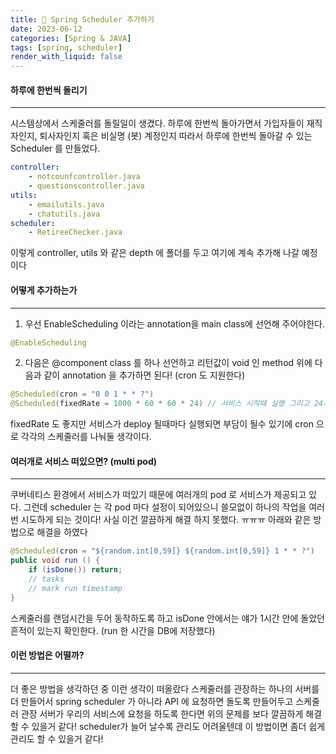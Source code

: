 ```yaml
---
title: 🐽 Spring Scheduler 추가하기
date: 2023-06-12
categories: [Spring & JAVA]
tags: [spring, scheduler]
render_with_liquid: false
---
```

#### 하루에 한번씩 돌리기
---
시스템상에서 스케줄러를 돌릴일이 생겼다.
하루에 한번씩 돌아가면서 가입자들이 재직자인지, 퇴사자인지 혹은 비실명 (봇) 계정인지
따라서 하루에 한번씩 돌아갈 수 있는 Scheduler 를 만들었다.

```yaml
controller:
	- notcounfcontroller.java
	- questionscontroller.java
utils:
	- emailutils.java
	- chatutils.java 
scheduler:
	- RetireeChecker.java

```
이렇게 controller, utils 와 같은 depth 에 폴더를 두고 여기에 계속 추가해 나갈 예정이다

#### 어떻게 추가하는가
---
1. 우선 EnableScheduling 이라는 annotation을 main class에 선언해 주어야한다.

```java
@EnableScheduling
```
2. 다음은 @component class 를 하나 선언하고 리턴값이 void 인 method 위에 다음과 같이 annotation 을 추가하면 된다! (cron 도 지원한다)

```java
@Scheduled(cron = "0 0 1 * * ?")
@Scheduled(fixedRate = 1000 * 60 * 60 * 24) // 서비스 시작때 실행 그리고 24시간마다 실행
```

fixedRate 도 좋지만 서비스가 deploy 될때마다 실행되면 부담이 될수 있기에 cron 으로 각각의 스케줄러를 나눠둘 생각이다.

#### 여러개로 서비스 떠있으면? (multi pod)
---
쿠버네티스 환경에서 서비스가 떠있기 때문에 여러개의 pod 로 서비스가 제공되고 있다. 그런데 scheduler 는 각 pod 마다 설정이 되어있으니 쓸모없이 하나의 작업을 여러번 시도하게 되는 것이다!
사실 이건 깔끔하게 해결 하지 못했다. ㅠㅠㅠ 아래와 같은 방법으로 해결을 하였다

```java
@Scheduled(cron = "${random.int[0,59]} ${random.int[0,59]} 1 * * ?")
public void run () {
	if (isDone()) return;
	// tasks
	// mark run timestamp
}
```

스케줄러를 랜덤시간을 두어 동작하도록 하고 isDone 안에서는 얘가 1시간 안에 돌았던 흔적이 있는지 확인한다. (run 한 시간을  DB에 저장했다)

#### 이런 방법은 어떨까?
---
더 좋은 방법을 생각하던 중 이런 생각이 떠올랐다
스케줄러를 관장하는 하나의 서버를 더 만들어서 spring scheduler 가 아니라 API 에 요청하면 돌도록 만들어두고
스케줄러 관장 서버가 우리의 서비스에 요청을 하도록 한다면 위의 문제를 보다 깔끔하게 해결 할 수 있을거 같다!
scheduler가 늘어 날수록 관리도 어려울텐데 이 방법이면 좀더 쉽게 관리도 할 수 있을거 같다!
